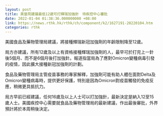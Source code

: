 ```yaml
---
layout: post
title: 美當局建議最低12歲可打輝瑞加強針　待疾控中心審批
date: 2022-01-04 01:38:36.000000000 +08:00
link: https://news.rthk.hk/rthk/ch/component/k2/1627191-20220104.htm
categories: rthk
---
```


美國食品及藥物管理局建議，將接種輝瑞新冠加強劑的年齡限制降至12歲。

局方亦建議，所有12歲及以上有資格接種輝瑞加強劑的人，最早可於打完上一針後5個月、而不是6個月後打加強針。報道指當局為了應對Omicron變種病毒引發的疫情，因此擴大接種新冠加強劑的計劃。

食品及藥物管理局主管疫苗事務的專家解釋，加強劑可能有助人體在面對Delta及Omicron變種病毒時，提供更好保護，特別是因為Omicron對疫苗觸發的免疫反應，稍微更具抵抗力。

局方早前已經建議，任何16歲及以上人士可以打加強針，最新決定是納入12至15歲人士。美國疾控中心需要就食品及藥物管理局的最新建議，作出最後審批，外界預計將於本周稍後決定。

